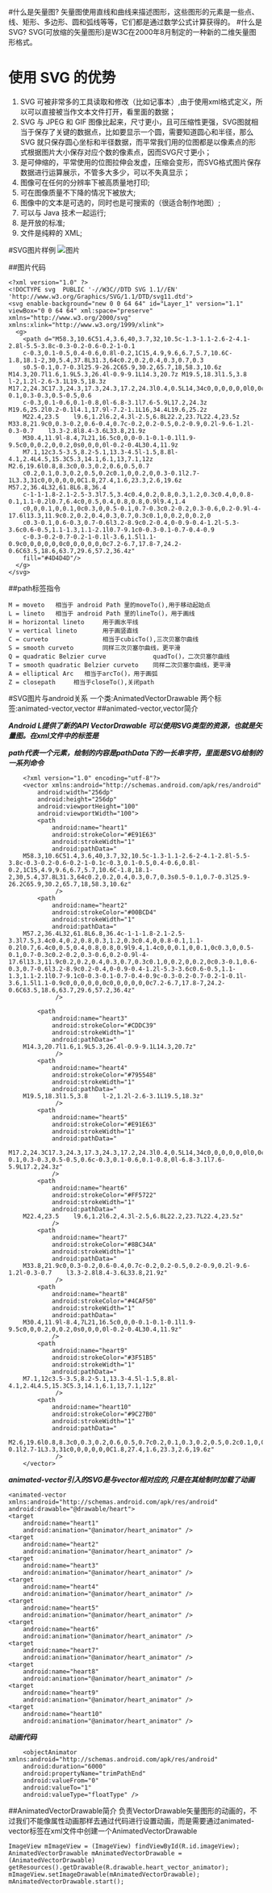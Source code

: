 #什么是矢量图?
    矢量图使用直线和曲线来描述图形，这些图形的元素是一些点、线、矩形、多边形、圆和弧线等等，它们都是通过数学公式计算获得的。
#什么是SVG?
SVG(可放缩的矢量图形)是W3C在2000年8月制定的一种新的二维矢量图形格式。

# 使用 SVG 的优势
1. SVG 可被非常多的工具读取和修改（比如记事本）,由于使用xml格式定义，所以可以直接被当作文本文件打开，看里面的数据；
2. SVG 与 JPEG 和 GIF 图像比起来，尺寸更小，且可压缩性更强，SVG图就相当于保存了关键的数据点，比如要显示一个圆，需要知道圆心和半径，那么SVG 就只保存圆心坐标和半径数据，而平常我们用的位图都是以像素点的形式根据图片大小保存对应个数的像素点，因而SVG尺寸更小；
3. 是可伸缩的，平常使用的位图拉伸会发虚，压缩会变形，而SVG格式图片保存数据进行运算展示，不管多大多少，可以不失真显示；
4. 图像可在任何的分辨率下被高质量地打印;
5. 可在图像质量不下降的情况下被放大;
6. 图像中的文本是可选的，同时也是可搜索的（很适合制作地图）;
7. 可以与 Java 技术一起运行;
8. 是开放的标准;
9. 文件是纯粹的 XML;

#SVG图片样例
![图片](/image/heart.svg)

##图片代码

    <?xml version="1.0" ?>
    <!DOCTYPE svg  PUBLIC '-//W3C//DTD SVG 1.1//EN'  'http://www.w3.org/Graphics/SVG/1.1/DTD/svg11.dtd'>
    <svg enable-background="new 0 0 64 64" id="Layer_1" version="1.1" viewBox="0 0 64 64" xml:space="preserve"
    xmlns="http://www.w3.org/2000/svg" xmlns:xlink="http://www.w3.org/1999/xlink">
      <g>
        <path d="M58.3,10.6C51.4,3.6,40,3.7,32,10.5c-1.3-1.1-2.6-2-4.1-2.8l-5.5-3.8c-0.3-0.2-0.6-0.2-1-0.1
        c-0.3,0.1-0.5,0.4-0.6,0.8l-0.2,1C15,4.9,9.6,6.7,5.7,10.6C-1.8,18.1-2,30,5.4,37.8L31.3,64c0.2,0.2,0.4,0.3,0.7,0.3
        s0.5-0.1,0.7-0.3l25.9-26.2C65.9,30.2,65.7,18,58.3,10.6z M14.3,20.7l1.6,1.9L5.3,26.4l-0.9-9.1L14.3,20.7z M19.5,18.3l1.5,3.8    l-2,1.2l-2.6-3.1L19.5,18.3z M17.2,24.3C17.3,24.3,17.3,24.3,17.2,24.3l0.4,0.5L14,34c0,0,0,0,0,0l0,0c-0.1,0.3-0.3,0.5-0.5,0.6
        c-0.3,0.1-0.6,0.1-0.8,0l-6.8-3.1l7.6-5.9L17.2,24.3z M19.6,25.2l0.2-0.1l4.1,17.9l-7.2-1.1L16,34.4L19.6,25.2z
        M22.4,23.5    l9.6,1.2l6.2,4.3l-2.5,6.8L22.2,23.7L22.4,23.5z     M33.8,21.9c0,0.3-0.2,0.6-0.4,0.7c-0.2,0.2-0.5,0.2-0.9,0.2l-9.6-1.2l-0.3-0.7    l3.3-2.8l8.4-3.6L33.8,21.9z
        M30.4,11.9l-8.4,7L21,16.5c0,0,0-0.1-0.1-0.1l1.9-9.5c0,0,0.2,0,0.2,0s0,0,0,0l-0.2-0.4L30.4,11.9z
        M7.1,12c3.5-3.5,8.2-5.1,13.3-4.5l-1.5,8.8l-4.1,2.4L4.5,15.3C5.3,14.1,6.1,13,7.1,12z M2.6,19.6l0.8,8.3c0,0.3,0.2,0.6,0.5,0.7
        c0.2,0.1,0.3,0.2,0.5,0.2c0.1,0,0.2,0,0.3-0.1l2.7-1L3.3,31c0,0,0,0,0,0C1.8,27.4,1.6,23.3,2.6,19.6z M57.2,36.4L32,61.8L6.8,36.4
        c-1-1-1.8-2.1-2.5-3.3l7.5,3.4c0.4,0.2,0.8,0.3,1.2,0.3c0.4,0,0.8-0.1,1.1-0.2l0.7,6.4c0,0.5,0.4,0.8,0.8,0.9l9.4,1.4
        c0,0,0.1,0,0.1,0c0.3,0,0.5-0.1,0.7-0.3c0.2-0.2,0.3-0.6,0.2-0.9l-4-17.6l13.3,11.9c0.2,0.2,0.4,0.3,0.7,0.3c0.1,0,0.2,0,0.2,0
        c0.3-0.1,0.6-0.3,0.7-0.6l3.2-8.9c0.2-0.4,0-0.9-0.4-1.2l-5.3-3.6c0.6-0.5,1.1-1.3,1.1-2.1l0.7-9.1c0-0.3-0.1-0.7-0.4-0.9
        c-0.3-0.2-0.7-0.2-1-0.1l-3.6,1.5l1.1-0.9c0,0,0,0,0,0c0,0,0,0,0,0c7.2-6.7,17.8-7,24.2-0.6C63.5,18.6,63.7,29.6,57.2,36.4z"
        fill="#4D4D4D"/>
      </g>
    </svg>

##path标签指令

    M = moveto   相当于 android Path 里的moveTo(),用于移动起始点  
    L = lineto   相当于 android Path 里的lineTo()，用于画线  
    H = horizontal lineto     用于画水平线  
    V = vertical lineto       用于画竖直线  
    C = curveto               相当于cubicTo(),三次贝塞尔曲线  
    S = smooth curveto        同样三次贝塞尔曲线，更平滑  
    Q = quadratic Belzier curve             quadTo()，二次贝塞尔曲线  
    T = smooth quadratic Belzier curveto    同样二次贝塞尔曲线，更平滑  
    A = elliptical Arc   相当于arcTo()，用于画弧  
    Z = closepath     相当于closeTo(),关闭path

#SVG图片与android关系
    一个类:AnimatedVectorDrawable
    两个标签:animated-vector,vector
##animated-vector,vector简介

***Android L提供了新的API VectorDrawable 可以使用SVG类型的资源，也就是矢量图。在xml文件中的标签是<vector>***

***path代表一个元素，绘制的内容是pathData下的一长串字符，里面是SVG绘制的一系列命令***
    
        <?xml version="1.0" encoding="utf-8"?>
        <vector xmlns:android="http://schemas.android.com/apk/res/android"
            android:width="256dp"
            android:height="256dp"
            android:viewportHeight="100"
            android:viewportWidth="100">
            <path
                android:name="heart1"
                android:strokeColor="#E91E63"
                android:strokeWidth="1"
                android:pathData="
        M58.3,10.6C51.4,3.6,40,3.7,32,10.5c-1.3-1.1-2.6-2-4.1-2.8l-5.5-3.8c-0.3-0.2-0.6-0.2-1-0.1c-0.3,0.1-0.5,0.4-0.6,0.8l-0.2,1C15,4.9,9.6,6.7,5.7,10.6C-1.8,18.1-2,30,5.4,37.8L31.3,64c0.2,0.2,0.4,0.3,0.7,0.3s0.5-0.1,0.7-0.3l25.9-26.2C65.9,30.2,65.7,18,58.3,10.6z"
                 />
            <path
                android:name="heart2"
                android:strokeColor="#00BCD4"
                android:strokeWidth="1"
                android:pathData="
        M57.2,36.4L32,61.8L6.8,36.4c-1-1-1.8-2.1-2.5-3.3l7.5,3.4c0.4,0.2,0.8,0.3,1.2,0.3c0.4,0,0.8-0.1,1.1-0.2l0.7,6.4c0,0.5,0.4,0.8,0.8,0.9l9.4,1.4c0,0,0.1,0,0.1,0c0.3,0,0.5-0.1,0.7-0.3c0.2-0.2,0.3-0.6,0.2-0.9l-4-17.6l13.3,11.9c0.2,0.2,0.4,0.3,0.7,0.3c0.1,0,0.2,0,0.2,0c0.3-0.1,0.6-0.3,0.7-0.6l3.2-8.9c0.2-0.4,0-0.9-0.4-1.2l-5.3-3.6c0.6-0.5,1.1-1.3,1.1-2.1l0.7-9.1c0-0.3-0.1-0.7-0.4-0.9c-0.3-0.2-0.7-0.2-1-0.1l-3.6,1.5l1.1-0.9c0,0,0,0,0,0c0,0,0,0,0,0c7.2-6.7,17.8-7,24.2-0.6C63.5,18.6,63.7,29.6,57.2,36.4z"
                 />
        
            <path
                android:name="heart3"
                android:strokeColor="#CDDC39"
                android:strokeWidth="1"
                android:pathData="
        M14.3,20.7l1.6,1.9L5.3,26.4l-0.9-9.1L14.3,20.7z"
                 />
            <path
                android:name="heart4"
                android:strokeColor="#795548"
                android:strokeWidth="1"
                android:pathData="
        M19.5,18.3l1.5,3.8    l-2,1.2l-2.6-3.1L19.5,18.3z"
                 />
            <path
                android:name="heart5"
                android:strokeColor="#E91E63"
                android:strokeWidth="1"
                android:pathData="
        M17.2,24.3C17.3,24.3,17.3,24.3,17.2,24.3l0.4,0.5L14,34c0,0,0,0,0,0l0,0c-0.1,0.3-0.3,0.5-0.5,0.6c-0.3,0.1-0.6,0.1-0.8,0l-6.8-3.1l7.6-5.9L17.2,24.3z"
                />
            <path
                android:name="heart6"
                android:strokeColor="#FF5722"
                android:strokeWidth="1"
                android:pathData="
        M22.4,23.5    l9.6,1.2l6.2,4.3l-2.5,6.8L22.2,23.7L22.4,23.5z"
                />
            <path
                android:name="heart7"
                android:strokeColor="#8BC34A"
                android:strokeWidth="1"
                android:pathData="
        M33.8,21.9c0,0.3-0.2,0.6-0.4,0.7c-0.2,0.2-0.5,0.2-0.9,0.2l-9.6-1.2l-0.3-0.7    l3.3-2.8l8.4-3.6L33.8,21.9z"
                 />
            <path
                android:name="heart8"
                android:strokeColor="#4CAF50"
                android:strokeWidth="1"
                android:pathData="
        M30.4,11.9l-8.4,7L21,16.5c0,0,0-0.1-0.1-0.1l1.9-9.5c0,0,0.2,0,0.2,0s0,0,0,0l-0.2-0.4L30.4,11.9z"
                />
            <path
                android:name="heart9"
                android:strokeColor="#3F51B5"
                android:strokeWidth="1"
                android:pathData="
        M7.1,12c3.5-3.5,8.2-5.1,13.3-4.5l-1.5,8.8l-4.1,2.4L4.5,15.3C5.3,14.1,6.1,13,7.1,12z"
                 />
            <path
                android:name="heart10"
                android:strokeColor="#9C27B0"
                android:strokeWidth="1"
                android:pathData="
        M2.6,19.6l0.8,8.3c0,0.3,0.2,0.6,0.5,0.7c0.2,0.1,0.3,0.2,0.5,0.2c0.1,0,0.2,0,0.3-0.1l2.7-1L3.3,31c0,0,0,0,0,0C1.8,27.4,1.6,23.3,2.6,19.6z"
                 />
        </vector>
  
***animated-vector引入的SVG是与vector相对应的,只是在其绘制时加载了动画***

    <animated-vector xmlns:android="http://schemas.android.com/apk/res/android"
    android:drawable="@drawable/heart">
    <target
        android:name="heart1"
        android:animation="@animator/heart_animator" />
    <target
        android:name="heart2"
        android:animation="@animator/heart_animator" />
    <target
        android:name="heart3"
        android:animation="@animator/heart_animator" />
    <target
        android:name="heart4"
        android:animation="@animator/heart_animator" />
    <target
        android:name="heart5"
        android:animation="@animator/heart_animator" />
    <target
        android:name="heart6"
        android:animation="@animator/heart_animator" />
    <target
        android:name="heart7"
        android:animation="@animator/heart_animator" />
    <target
        android:name="heart8"
        android:animation="@animator/heart_animator" />
    <target
        android:name="heart9"
        android:animation="@animator/heart_animator" />
    <target
        android:name="heart10"
        android:animation="@animator/heart_animator" />
</animated-vector>

***动画代码***

        <objectAnimator xmlns:android="http://schemas.android.com/apk/res/android"
        android:duration="6000"
        android:propertyName="trimPathEnd"
        android:valueFrom="0"
        android:valueTo="1"
        android:valueType="floatType" />

##AnimatedVectorDrawable简介
负责VectorDrawable矢量图形的动画的，不过我们不能像属性动画那样去通过代码进行设置动画，而是需要通过animated-vector标签在xml文件中创建一个AnimatedVectorDrawable

    ImageView mImageView = (ImageView) findViewById(R.id.imageView);
    AnimatedVectorDrawable mAnimatedVectorDrawable =  (AnimatedVectorDrawable) getResources().getDrawable(R.drawable.heart_vector_animator);
    mImageView.setImageDrawable(mAnimatedVectorDrawable);
    mAnimatedVectorDrawable.start();

